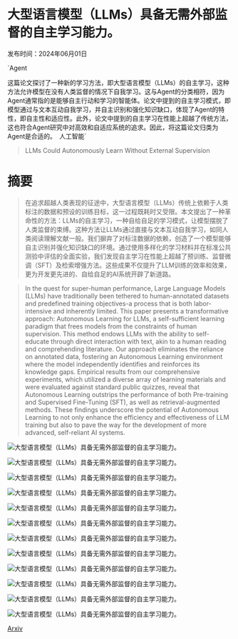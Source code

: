 # 大型语言模型（LLMs）具备无需外部监督的自主学习能力。

发布时间：2024年06月01日

`Agent

这篇论文探讨了一种新的学习方法，即大型语言模型（LLMs）的自主学习，这种方法允许模型在没有人类监督的情况下自我学习。这与Agent的分类相符，因为Agent通常指的是能够自主行动和学习的智能体。论文中提到的自主学习模式，即模型通过与文本互动自我学习，并自主识别和强化知识缺口，体现了Agent的特性，即自主性和适应性。此外，论文中提到的自主学习在性能上超越了传统方法，这也符合Agent研究中对高效和自适应系统的追求。因此，将这篇论文归类为Agent是合适的。` `人工智能`

> LLMs Could Autonomously Learn Without External Supervision

# 摘要

> 在追求超越人类表现的征途中，大型语言模型（LLMs）传统上依赖于人类标注的数据和预设的训练目标，这一过程既耗时又受限。本文提出了一种革命性的方法：LLMs的自主学习，一种自给自足的学习模式，让模型摆脱了人类监督的束缚。这种方法让LLMs通过直接与文本互动自我学习，如同人类阅读理解文献一般。我们摒弃了对标注数据的依赖，创造了一个模型能够自主识别并强化知识缺口的环境。通过使用多样化的学习材料并在标准公共测验中评估的全面实验，我们发现自主学习在性能上超越了预训练、监督微调（SFT）及检索增强方法。这些成果不仅提升了LLM训练的效率和效果，更为开发更先进的、自给自足的AI系统开辟了新道路。

> In the quest for super-human performance, Large Language Models (LLMs) have traditionally been tethered to human-annotated datasets and predefined training objectives-a process that is both labor-intensive and inherently limited. This paper presents a transformative approach: Autonomous Learning for LLMs, a self-sufficient learning paradigm that frees models from the constraints of human supervision. This method endows LLMs with the ability to self-educate through direct interaction with text, akin to a human reading and comprehending literature. Our approach eliminates the reliance on annotated data, fostering an Autonomous Learning environment where the model independently identifies and reinforces its knowledge gaps. Empirical results from our comprehensive experiments, which utilized a diverse array of learning materials and were evaluated against standard public quizzes, reveal that Autonomous Learning outstrips the performance of both Pre-training and Supervised Fine-Tuning (SFT), as well as retrieval-augmented methods. These findings underscore the potential of Autonomous Learning to not only enhance the efficiency and effectiveness of LLM training but also to pave the way for the development of more advanced, self-reliant AI systems.

![大型语言模型（LLMs）具备无需外部监督的自主学习能力。](../../../paper_images/2406.00606/x1.png)

![大型语言模型（LLMs）具备无需外部监督的自主学习能力。](../../../paper_images/2406.00606/x2.png)

![大型语言模型（LLMs）具备无需外部监督的自主学习能力。](../../../paper_images/2406.00606/x3.png)

![大型语言模型（LLMs）具备无需外部监督的自主学习能力。](../../../paper_images/2406.00606/x4.png)

![大型语言模型（LLMs）具备无需外部监督的自主学习能力。](../../../paper_images/2406.00606/x5.png)

![大型语言模型（LLMs）具备无需外部监督的自主学习能力。](../../../paper_images/2406.00606/x6.png)

![大型语言模型（LLMs）具备无需外部监督的自主学习能力。](../../../paper_images/2406.00606/x7.png)

![大型语言模型（LLMs）具备无需外部监督的自主学习能力。](../../../paper_images/2406.00606/x8.png)

![大型语言模型（LLMs）具备无需外部监督的自主学习能力。](../../../paper_images/2406.00606/x9.png)

![大型语言模型（LLMs）具备无需外部监督的自主学习能力。](../../../paper_images/2406.00606/x10.png)

![大型语言模型（LLMs）具备无需外部监督的自主学习能力。](../../../paper_images/2406.00606/x11.png)

![大型语言模型（LLMs）具备无需外部监督的自主学习能力。](../../../paper_images/2406.00606/x12.png)

[Arxiv](https://arxiv.org/abs/2406.00606)